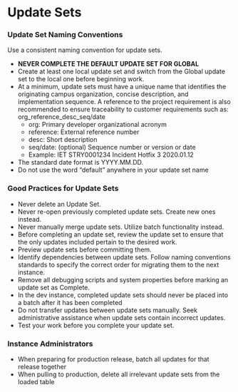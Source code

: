 # Update Sets 

### Update Set Naming Conventions 

Use a consistent naming convention for update sets. 

- **NEVER COMPLETE THE DEFAULT UPDATE SET FOR GLOBAL**
- Create at least one local update set and switch from the Global update set to the local one before beginning work.  
- At a minimum, update sets must have a unique name that identifies the originating campus organization, concise description, and implementation sequence. A reference to the project requirement is also recommended to ensure traceability to customer requirements such as:  
org_reference_desc_seq/date 
  - org: Primary developer organizational acronym  
  - reference: External reference number  
  - desc: Short description  
  - seq/date: (optional) Sequence number or version or date 
  - Example: IET STRY0001234 Incident Hotfix 3 2020.01.12 
- The standard date format is YYYY.MM.DD. 
- Do not use the word “default” anywhere in your update set name 


### Good Practices for Update Sets 
 
- Never delete an Update Set. 
- Never re-open previously completed update sets. Create new ones instead. 
- Never manually merge update sets. Utilize batch functionality instead. 
- Before completing an update set, review the update set to ensure that the only updates included pertain to the desired work. 
- Preview update sets before committing them. 
- Identify dependencies between update sets. Follow naming conventions standards to specify the correct order for migrating them to the next instance. 
- Remove all debugging scripts and system properties before marking an update set as Complete. 
- In the dev instance, completed update sets should never be placed into a batch after it has been completed 
- Do not transfer updates between update sets manually. Seek administrative assistance when update sets contain incorrect updates. 
- Test your work before you complete your update set. 

### Instance Administrators

- When preparing for production release, batch all updates for that release together
- When pulling to production, delete all irrelevant update sets from the loaded table